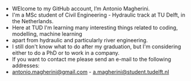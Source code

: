 - WElcome to my GitHub account, I’m Antonio Magherini.
- I'm a MSc student of Civil Engineering - Hydraulic track at TU Delft, in the Netherlands.
- Here at TUD I'm learning many interesting things related to coding, modelling, machine learning 
- apart from hydraulic and particularly river engineering. 
- I still don't know what to do after my graduation, but I'm considering either to do a PhD or to work in a company.
- If you want to contact me please send an e-mail to the following addresses:
- antonio.magherini@gmail.com - a.magherini@student.tudelft.nl

<!---
antoniomagherini99/antoniomagherini99 is a ✨ special ✨ repository because its `README.md` (this file) appears on your GitHub profile.
You can click the Preview link to take a look at your changes.
--->
